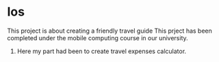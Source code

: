# Ios
This project is about creating a friendly travel guide 
This prject has been completed under the mobile computing course in our university.
1. Here my part had been to create travel expenses calculator.
